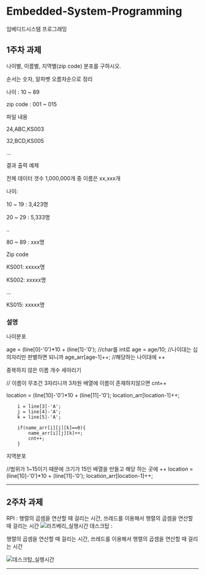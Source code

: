 # Embedded-System-Programming
임베디드시스템 프로그래밍

## 1주차 과제

나이별, 이름별, 지역별(zip code) 분포를 구하시오.


순서는 숫자, 알파벳 오름차순으로 정리

 

나이 : 10 ~ 89

zip code : 001 ~ 015

 


파일 내용

 

24,ABC,KS003

32,BCD,KS005

...


 

결과 출력 예제

 

전체 데이터 갯수 1,000,000개 중 이름은 xx,xxx개

 

나이:

10 ~ 19 : 3,423명

20 ~ 29 : 5,333명

..

80 ~ 89 : xxx명

 

Zip code

KS001: xxxxx명

KS002: xxxxx명

...

KS015: xxxxx명



### 설명


나이분포

  age = (line[0]-'0')*10 + (line[1]-'0'); //char를 int로
		age = age/10; //나이대는 십의자리만 판별하면 되니까
		age_arr[age-1]++; //해당하는 나이대에 ++
  
  
중복하지 않은 이름 개수 세아리기
  
  // 이름이 무조건 3자리니까 3차원 배열에 이름이 존재하지않으면 cnt++
  
  location = (line[10]-'0')*10 + (line[11]-'0');
		location_arr[location-1]++;
		
		i = line[3]-'A';
		j = line[4]-'A';
		k = line[5]-'A';
	
		if(name_arr[i][j][k]==0){
			name_arr[i][j][k]++;
			cnt++;
		}	
 
 지역분포
 
  //범위가 1~15이기 때문에 크기가 15인 배열을 만들고 해당 하는 곳에 ++
  location = (line[10]-'0')*10 + (line[11]-'0');
		location_arr[location-1]++;
 
-----------------------------------------------------------------
## 2주차 과제

RPI : 
 행렬의 곱셈을 연산할 때 걸리는 시간,
 쓰레드를 이용해서 행렬의 곱셈을 연산할 때 걸리는 시간
![라즈베리_실행시간](https://user-images.githubusercontent.com/45057466/97439853-0e2d2700-196a-11eb-8364-df1013842678.png)
데스크탑 : 

  행렬의 곱셈을 연산할 때 걸리는 시간,
 쓰레드를 이용해서 행렬의 곱셈을 연산할 때 걸리는 시간

![데스크탑_실행시간](https://user-images.githubusercontent.com/45057466/97439846-0cfbfa00-196a-11eb-959a-3a7c25073775.png)

------------------------------------------------------------------
